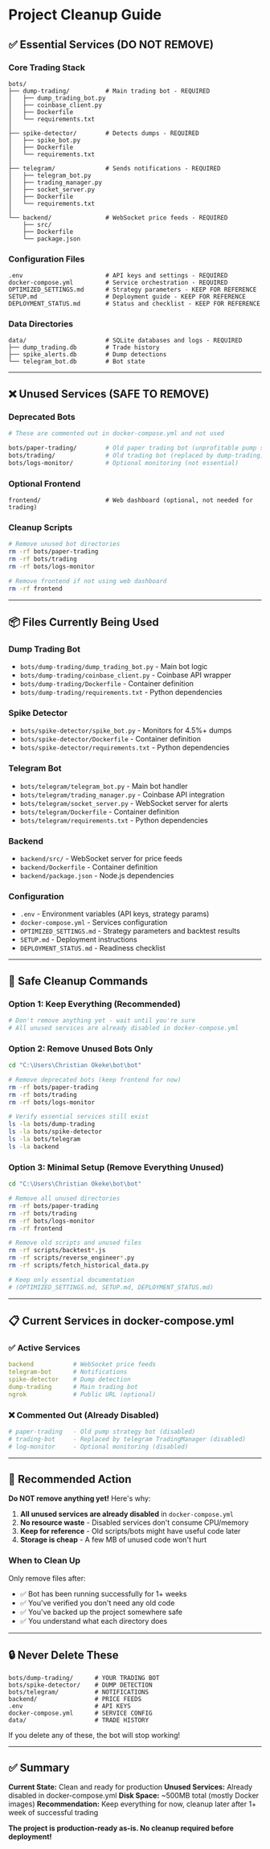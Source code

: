 # Project Cleanup Guide

## ✅ Essential Services (DO NOT REMOVE)

### Core Trading Stack
```
bots/
├── dump-trading/          # Main trading bot - REQUIRED
│   ├── dump_trading_bot.py
│   ├── coinbase_client.py
│   ├── Dockerfile
│   └── requirements.txt
│
├── spike-detector/        # Detects dumps - REQUIRED
│   ├── spike_bot.py
│   ├── Dockerfile
│   └── requirements.txt
│
├── telegram/              # Sends notifications - REQUIRED
│   ├── telegram_bot.py
│   ├── trading_manager.py
│   ├── socket_server.py
│   ├── Dockerfile
│   └── requirements.txt
│
└── backend/               # WebSocket price feeds - REQUIRED
    ├── src/
    ├── Dockerfile
    └── package.json
```

### Configuration Files
```
.env                       # API keys and settings - REQUIRED
docker-compose.yml         # Service orchestration - REQUIRED
OPTIMIZED_SETTINGS.md      # Strategy parameters - KEEP FOR REFERENCE
SETUP.md                   # Deployment guide - KEEP FOR REFERENCE
DEPLOYMENT_STATUS.md       # Status and checklist - KEEP FOR REFERENCE
```

### Data Directories
```
data/                      # SQLite databases and logs - REQUIRED
├── dump_trading.db        # Trade history
├── spike_alerts.db        # Dump detections
└── telegram_bot.db        # Bot state
```

---

## ❌ Unused Services (SAFE TO REMOVE)

### Deprecated Bots
```bash
# These are commented out in docker-compose.yml and not used

bots/paper-trading/        # Old paper trading bot (unprofitable pump strategy)
bots/trading/              # Old trading bot (replaced by dump-trading)
bots/logs-monitor/         # Optional monitoring (not essential)
```

### Optional Frontend
```
frontend/                  # Web dashboard (optional, not needed for trading)
```

### Cleanup Scripts
```bash
# Remove unused bot directories
rm -rf bots/paper-trading
rm -rf bots/trading
rm -rf bots/logs-monitor

# Remove frontend if not using web dashboard
rm -rf frontend
```

---

## 📦 Files Currently Being Used

### Dump Trading Bot
- `bots/dump-trading/dump_trading_bot.py` - Main bot logic
- `bots/dump-trading/coinbase_client.py` - Coinbase API wrapper
- `bots/dump-trading/Dockerfile` - Container definition
- `bots/dump-trading/requirements.txt` - Python dependencies

### Spike Detector
- `bots/spike-detector/spike_bot.py` - Monitors for 4.5%+ dumps
- `bots/spike-detector/Dockerfile` - Container definition
- `bots/spike-detector/requirements.txt` - Python dependencies

### Telegram Bot
- `bots/telegram/telegram_bot.py` - Main bot handler
- `bots/telegram/trading_manager.py` - Coinbase API integration
- `bots/telegram/socket_server.py` - WebSocket server for alerts
- `bots/telegram/Dockerfile` - Container definition
- `bots/telegram/requirements.txt` - Python dependencies

### Backend
- `backend/src/` - WebSocket server for price feeds
- `backend/Dockerfile` - Container definition
- `backend/package.json` - Node.js dependencies

### Configuration
- `.env` - Environment variables (API keys, strategy params)
- `docker-compose.yml` - Services configuration
- `OPTIMIZED_SETTINGS.md` - Strategy parameters and backtest results
- `SETUP.md` - Deployment instructions
- `DEPLOYMENT_STATUS.md` - Readiness checklist

---

## 🔧 Safe Cleanup Commands

### Option 1: Keep Everything (Recommended)
```bash
# Don't remove anything yet - wait until you're sure
# All unused services are already disabled in docker-compose.yml
```

### Option 2: Remove Unused Bots Only
```bash
cd "C:\Users\Christian Okeke\bot\bot"

# Remove deprecated bots (keep frontend for now)
rm -rf bots/paper-trading
rm -rf bots/trading
rm -rf bots/logs-monitor

# Verify essential services still exist
ls -la bots/dump-trading
ls -la bots/spike-detector
ls -la bots/telegram
ls -la backend
```

### Option 3: Minimal Setup (Remove Everything Unused)
```bash
cd "C:\Users\Christian Okeke\bot\bot"

# Remove all unused directories
rm -rf bots/paper-trading
rm -rf bots/trading
rm -rf bots/logs-monitor
rm -rf frontend

# Remove old scripts and unused files
rm -rf scripts/backtest*.js
rm -rf scripts/reverse_engineer*.py
rm -rf scripts/fetch_historical_data.py

# Keep only essential documentation
# (OPTIMIZED_SETTINGS.md, SETUP.md, DEPLOYMENT_STATUS.md)
```

---

## 📋 Current Services in docker-compose.yml

### ✅ Active Services
```yaml
backend           # WebSocket price feeds
telegram-bot      # Notifications
spike-detector    # Dump detection
dump-trading      # Main trading bot
ngrok             # Public URL (optional)
```

### ❌ Commented Out (Already Disabled)
```yaml
# paper-trading   - Old pump strategy bot (disabled)
# trading-bot     - Replaced by telegram TradingManager (disabled)
# log-monitor     - Optional monitoring (disabled)
```

---

## 🎯 Recommended Action

**Do NOT remove anything yet!** Here's why:

1. **All unused services are already disabled** in `docker-compose.yml`
2. **No resource waste** - Disabled services don't consume CPU/memory
3. **Keep for reference** - Old scripts/bots might have useful code later
4. **Storage is cheap** - A few MB of unused code won't hurt

### When to Clean Up

Only remove files after:
- ✅ Bot has been running successfully for 1+ weeks
- ✅ You've verified you don't need any old code
- ✅ You've backed up the project somewhere safe
- ✅ You understand what each directory does

---

## 🔒 Never Delete These

```
bots/dump-trading/      # YOUR TRADING BOT
bots/spike-detector/    # DUMP DETECTION
bots/telegram/          # NOTIFICATIONS
backend/                # PRICE FEEDS
.env                    # API KEYS
docker-compose.yml      # SERVICE CONFIG
data/                   # TRADE HISTORY
```

If you delete any of these, the bot will stop working!

---

## ✅ Summary

**Current State:** Clean and ready for production
**Unused Services:** Already disabled in docker-compose.yml
**Disk Space:** ~500MB total (mostly Docker images)
**Recommendation:** Keep everything for now, cleanup later after 1+ week of successful trading

**The project is production-ready as-is. No cleanup required before deployment!**

